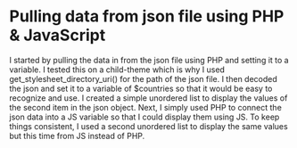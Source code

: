 # Pulling data from json file using PHP & JavaScript
I started by pulling the data in from the json file using PHP and setting it to a variable. I tested this on a child-theme which is why I used get_stylesheet_directory_uri() for the path of the json file. I then decoded the json and set it to a variable of $countries so that it would be easy to recognize and use. I created a simple unordered list to display the values of the second item in the json object. Next, I simply used PHP to connect the json data into a JS variable so that I could display them using JS. To keep things consistent, I used a second unordered list to display the same values but this time from JS instead of PHP.
